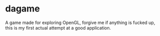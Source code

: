 # dagame
A game made for exploring OpenGL, forgive me if anything is fucked up, this is my first actual attempt at a good application.
